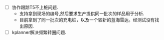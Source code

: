 - [ ] 协作跟踪T5不上桩问题.
	- 支持拿到现场的编号,然后要求生产提供同一批次的样品用于分析.
	- 目前拿到了同一批次的充电桩，以及一个较新的蓝海雷达。经测试没有找出原因.
- [ ] kplanner解决频繁转圈问题.